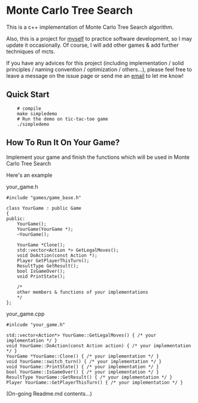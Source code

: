 # Monte Carlo Tree Search

This is a c++ implementation of Monte Carlo Tree Search algorithm.

Also, this is a project for [myself](https://github.com/072jiajia) to practice software development,
so I may update it occasionally.
Of course, I will add other games & add further techniques of mcts.

If you have any advices for this project (including implementation / solid principles / naming convention / optimization / others...),
please feel free to leave a message on the issue page or send me an [email](mailto:jijiawu.cs@gmail.com) to let me know!

## Quick Start

```
    # compile
    make simpledemo
    # Run the demo on tic-tac-toe game
    ./simpledemo
```

## How To Run It On Your Game?

Implement your game and finish the functions which will be used in Monte Carlo Tree Search

Here's an example

your_game.h

```code=cpp
#include "games/game_base.h"

class YourGame : public Game
{
public:
    YourGame();
    YourGame(YourGame *);
    ~YourGame();

    YourGame *Clone();
    std::vector<Action *> GetLegalMoves();
    void DoAction(const Action *);
    Player GetPlayerThisTurn();
    ResultType GetResult();
    bool IsGameOver();
    void PrintState();

    /*
    other members & functions of your implementations
    */
};
```

your_game.cpp

```code=cpp
#inlcude "your_game.h"

std::vector<Action*> YourGame::GetLegalMoves() { /* your implementation */ }
void YourGame::DoAction(const Action action) { /* your implementation */ }
YourGame *YourGame::Clone() { /* your implementation */ }
void YourGame::switch_turn() { /* your implementation */ }
void YourGame::PrintState() { /* your implementation */ }
bool YourGame::IsGameOver() { /* your implementation */ }
ResultType YourGame::GetResult() { /* your implementation */ }
Player YourGame::GetPlayerThisTurn() { /* your implementation */ }

```

(On-going Readme.md contents...)
